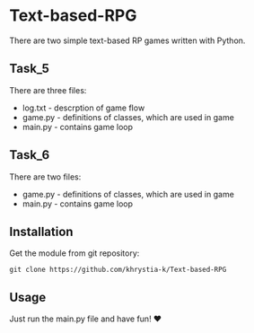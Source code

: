 # Text-based-RPG

There are two simple text-based RP games written with Python.

## Task_5
There are three files:
* log.txt - descrption of game flow
* game.py - definitions of classes, which are used in game
* main.py - contains game loop

## Task_6
There are two files:
* game.py - definitions of classes, which are used in game
* main.py - contains game loop

## Installation
Get the module from git repository:
```
git clone https://github.com/khrystia-k/Text-based-RPG
```

## Usage
Just run the main.py file and have fun! ❤️
